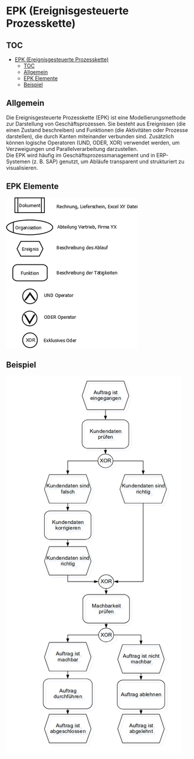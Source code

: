 # EPK (Ereignisgesteuerte Prozesskette)

## TOC
- [EPK (Ereignisgesteuerte Prozesskette)](#epk-ereignisgesteuerte-prozesskette)
  - [TOC](#toc)
  - [Allgemein](#allgemein)
  - [EPK Elemente](#epk-elemente)
  - [Beispiel](#beispiel)

## Allgemein 
Die Ereignisgesteuerte Prozesskette (EPK) ist eine Modellierungsmethode zur Darstellung von Geschäftsprozessen. Sie besteht aus Ereignissen (die einen Zustand beschreiben) und Funktionen (die Aktivitäten oder Prozesse darstellen), die durch Kanten miteinander verbunden sind. Zusätzlich können logische Operatoren (UND, ODER, XOR) verwendet werden, um Verzweigungen und Parallelverarbeitung darzustellen.\
Die EPK wird häufig im Geschäftsprozessmanagement und in ERP-Systemen (z. B. SAP) genutzt, um Abläufe transparent und strukturiert zu visualisieren.

## EPK Elemente
![EPK Elemente](./src/epk_elemente.png)

## Beispiel
![EPK Beispiel](./src/epk_example.png)